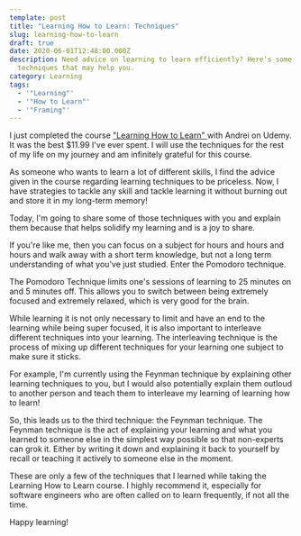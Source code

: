 ```yaml
---
template: post
title: "Learning How to Learn: Techniques"
slug: learning-how-to-learn
draft: true
date: 2020-06-01T12:48:00.000Z
description: Need advice on learning to learn efficiently? Here's some
  techniques that may help you.
category: Learning
tags:
  - '"Learning"'
  - '"How to Learn"'
  - '"Framing"'
---
```

I just completed the course <a href="https://www.udemy.com/course/learning-to-learn-efficient-learning-zero-to-mastery/learn/lecture/17817730?start=0#overview">"Learning How to Learn" </a>with Andrei on Udemy. It was the best $11.99 I've ever spent. I will use the techniques for the rest of my life on my journey and am infinitely grateful for this course. 

As someone who wants to learn a lot of different skills, I find the advice given in the course regarding learning techniques to be priceless. Now, I have strategies to tackle any skill and tackle learning it without burning out and store it in my long-term memory! 

Today, I'm going to share some of those techniques with you and explain them because that helps solidify my learning and is a joy to share. 

If you're like me, then you can focus on a subject for hours and hours and hours and walk away with a short term knowledge, but not a long term understanding of what you've just studied. Enter the Pomodoro technique.

The Pomodoro Technique limits one's sessions of learning to 25 minutes on and 5 minutes off. This allows you to switch between being extremely focused and extremely relaxed, which is very good for the brain. 

While learning it is not only necessary to limit and have an end to the learning while being super focused, it is also important to interleave different techniques into your learning. The interleaving technique is the process of mixing up different techniques for your learning one subject to make sure it sticks. 

For example, I'm currently using the Feynman technique by explaining other learning techniques to you, but I would also potentially explain them outloud to another person and teach them to interleave my learning of learning how to learn! 

So, this leads us to the third technique: the Feynman technique. The Feynman technique is the act of explaining your learning and what you learned to someone else in the simplest way possible so that non-experts can grok it. Either by writing it down and explaining it back to yourself by recall or teaching it actively to someone else in the moment. 

These are only a few of the techniques that I learned while taking the Learning How to Learn course. I highly recommend it, especially for software engineers who are often called on to learn frequently, if not all the time.  

Happy learning!